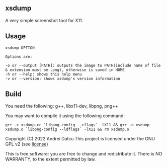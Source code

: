 xsdump
------
A very simple screenshot tool for X11.

Usage
-----
```
xsdump OPTION

Options are:

-o or --output [PATH]: outputs the image to PATH(include name of file & extension must be .png), otherwise is saved in HOME
-h or --help: shows this help menu
-v or --version: shows xsdump's version information
```

Build
-----
You need the following:
g++, libx11-dev, libpng, png++

You may want to compile it using the following command:
```
g++ -c xsdump.cc `libpng-config --cflags` -lX11 && g++ -o xsdump xsdump.o `libpng-config --ldflags` -lX11 && rm xsdump.o
```

Copyright (C) 2022 Andrei Datcu.This project is licensed under the GNU GPL v2 (see [license](https://github.com/datcuandrei/xsdump/blob/main/LICENSE))

This is free software: you are free to change and redistribute it.
There is NO WARRANTY, to the extent permitted by law.
